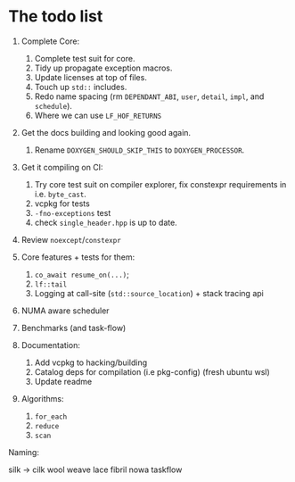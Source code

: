 # The todo list

1. Complete Core:
      1. Complete test suit for core.
      2. Tidy up propagate exception macros.
      3. Update licenses at top of files.
      4. Touch up `std::` includes.
      5. Redo name spacing (rm `DEPENDANT_ABI`, `user`, `detail`, `impl`, and `schedule`).
      6. Where we can use `LF_HOF_RETURNS`

2. Get the docs building and looking good again.
      1. Rename `DOXYGEN_SHOULD_SKIP_THIS` to `DOXYGEN_PROCESSOR`.

3. Get it compiling on CI:
      1. Try core test suit on compiler explorer, fix constexpr requirements in i.e. `byte_cast`.
      2. vcpkg for tests
      3. `-fno-exceptions` test
      4. check `single_header.hpp` is up to date.

4. Review `noexcept`/`constexpr`

5. Core features + tests for them:
      1. `co_await resume_on(...)`;
      2. `lf::tail`
      3. Logging at call-site (`std::source_location`) + stack tracing api

6. NUMA aware scheduler

7. Benchmarks (and task-flow)

8. Documentation:
      1. Add vcpkg to hacking/building
      2. Catalog deps for compilation (i.e pkg-config) (fresh ubuntu wsl)
      3. Update readme

9. Algorithms: 
      1. `for_each`
      2. `reduce`
      3. `scan`



Naming:

silk -> cilk
wool
weave 
lace
fibril
nowa
taskflow 















